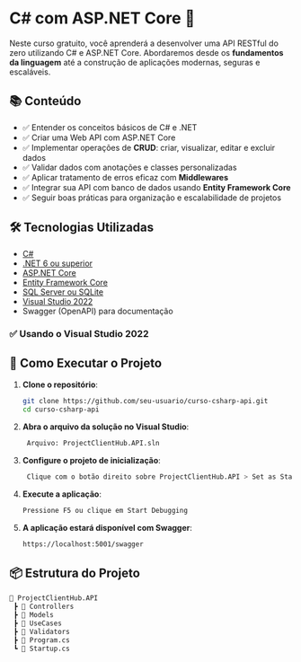# C# com ASP.NET Core 🚀

Neste curso gratuito, você aprenderá a desenvolver uma API RESTful do zero utilizando C# e ASP.NET Core. Abordaremos desde os **fundamentos da linguagem** até a construção de aplicações modernas, seguras e escaláveis.

## 📚 Conteúdo 

- ✅ Entender os conceitos básicos de C# e .NET
- ✅ Criar uma Web API com ASP.NET Core
- ✅ Implementar operações de **CRUD**: criar, visualizar, editar e excluir dados
- ✅ Validar dados com anotações e classes personalizadas
- ✅ Aplicar tratamento de erros eficaz com **Middlewares**
- ✅ Integrar sua API com banco de dados usando **Entity Framework Core**
- ✅ Seguir boas práticas para organização e escalabilidade de projetos

## 🛠 Tecnologias Utilizadas

- [C#](https://learn.microsoft.com/pt-br/dotnet/csharp/)
- [.NET 6 ou superior](https://dotnet.microsoft.com/)
- [ASP.NET Core](https://learn.microsoft.com/pt-br/aspnet/core/)
- [Entity Framework Core](https://learn.microsoft.com/pt-br/ef/core/)
- [SQL Server ou SQLite](https://www.sqlite.org/index.html)
- [Visual Studio 2022](https://visualstudio.microsoft.com/)
- Swagger (OpenAPI) para documentação

### ✅ Usando o Visual Studio 2022

## 🚀 Como Executar o Projeto


1. **Clone o repositório**:
   ```bash
   git clone https://github.com/seu-usuario/curso-csharp-api.git
   cd curso-csharp-api

2. **Abra o arquivo da solução no Visual Studio**:
   ```bash
    Arquivo: ProjectClientHub.API.sln

3. **Configure o projeto de inicialização**:
   ```bash
    Clique com o botão direito sobre ProjectClientHub.API > Set as Startup Project

4. **Execute a aplicação**:
    ```bash    
    Pressione F5 ou clique em Start Debugging

5. **A aplicação estará disponível com Swagger**:
    ```bash 
    https://localhost:5001/swagger

## 📦 Estrutura do Projeto

```bash
📁 ProjectClientHub.API
 ┣ 📂 Controllers
 ┣ 📂 Models
 ┣ 📂 UseCases
 ┣ 📂 Validators
 ┣ 📄 Program.cs
 ┗ 📄 Startup.cs

